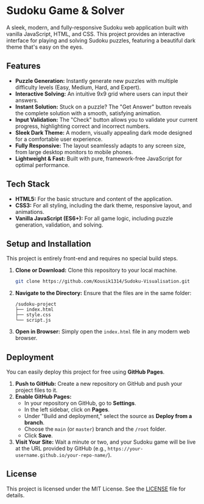 # Sudoku Game & Solver

A sleek, modern, and fully-responsive Sudoku web application built with vanilla JavaScript, HTML, and CSS. This project provides an interactive interface for playing and solving Sudoku puzzles, featuring a beautiful dark theme that's easy on the eyes.



## Features

-   **Puzzle Generation:** Instantly generate new puzzles with multiple difficulty levels (Easy, Medium, Hard, and Expert).
-   **Interactive Solving:** An intuitive 9x9 grid where users can input their answers.
-   **Instant Solution:** Stuck on a puzzle? The "Get Answer" button reveals the complete solution with a smooth, satisfying animation.
-   **Input Validation:** The "Check" button allows you to validate your current progress, highlighting correct and incorrect numbers.
-   **Sleek Dark Theme:** A modern, visually appealing dark mode designed for a comfortable user experience.
-   **Fully Responsive:** The layout seamlessly adapts to any screen size, from large desktop monitors to mobile phones.
-   **Lightweight & Fast:** Built with pure, framework-free JavaScript for optimal performance.

## Tech Stack

-   **HTML5:** For the basic structure and content of the application.
-   **CSS3:** For all styling, including the dark theme, responsive layout, and animations.
-   **Vanilla JavaScript (ES6+):** For all game logic, including puzzle generation, validation, and solving.

## Setup and Installation

This project is entirely front-end and requires no special build steps.

1.  **Clone or Download:** Clone this repository to your local machine.
    ```sh
    git clone https://github.com/Kousik1314/Sudoku-Visualisation.git
    ```
2.  **Navigate to the Directory:**
    Ensure that the files are in the same folder:
    ```
    /sudoku-project
    ├── index.html
    ├── style.css
    └── script.js
    ```
3.  **Open in Browser:**
    Simply open the `index.html` file in any modern web browser.

## Deployment

You can easily deploy this project for free using **GitHub Pages**.

1.  **Push to GitHub:** Create a new repository on GitHub and push your project files to it.
2.  **Enable GitHub Pages:**
    -   In your repository on GitHub, go to **Settings**.
    -   In the left sidebar, click on **Pages**.
    -   Under "Build and deployment," select the source as **Deploy from a branch**.
    -   Choose the `main` (or `master`) branch and the `/root` folder.
    -   Click **Save**.
3.  **Visit Your Site:** Wait a minute or two, and your Sudoku game will be live at the URL provided by GitHub (e.g., `https://your-username.github.io/your-repo-name/`).

## License

This project is licensed under the MIT License. See the [LICENSE](LICENSE) file for details.
